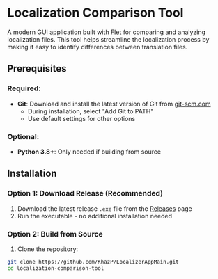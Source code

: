 # Localization Comparison Tool

A modern GUI application built with [Flet](https://flet.dev/) for comparing and analyzing localization files. This tool helps streamline the localization process by making it easy to identify differences between translation files.

## Prerequisites

### Required:
- **Git**: Download and install the latest version of Git from [git-scm.com](https://git-scm.com/downloads/win)
  - During installation, select "Add Git to PATH"
  - Use default settings for other options

### Optional:
- **Python 3.8+**: Only needed if building from source

## Installation

### Option 1: Download Release (Recommended)
1. Download the latest release `.exe` file from the [Releases](https://github.com/KhazP/LocalizerAppMain/releases) page
2. Run the executable - no additional installation needed

### Option 2: Build from Source
1. Clone the repository:
```bash
git clone https://github.com/KhazP/LocalizerAppMain.git
cd localization-comparison-tool
